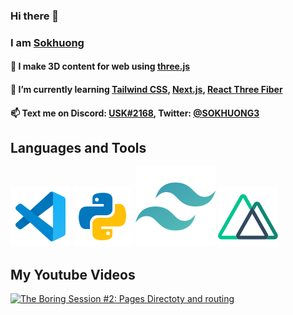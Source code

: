 ### Hi there 👋
### I am [Sokhuong](https://twitter.com/SOKHUONG3)
####  🔭 I make 3D content for web using [three.js](https://threejs.org/)
#### 🌱 I’m currently learning [Tailwind CSS](https://tailwindcss.com/), [Next.js](https://nextjs.org/), [React Three Fiber](https://docs.pmnd.rs/react-three-fiber/getting-started/introduction)
#### 📫 Text me on Discord: [USK#2168](https://discord.com/users/696698615493820478), Twitter: [@SOKHUONG3](https://twitter.com/SOKHUONG3)

## Languages and Tools

![vscode][vscode]
![python][python]
![tailwindcss][tailwindcss]
![nuxtjs][nuxtjs]

## My Youtube Videos

[![The Boring Session #2: Pages Directoty and routing](https://img.youtube.com/vi/nvN0SCvLer8/0.jpg)](https://www.youtube.com/watch?v=nvN0SCvLer8)


[django]:       https://raw.githubusercontent.com/SOKHUONG/SOKHUONG/master/static/icon/icons8-django.svg
[git]:          https://raw.githubusercontent.com/SOKHUONG/SOKHUONG/master/static/icon/icons8-git.svg
[github]:       https://raw.githubusercontent.com/SOKHUONG/SOKHUONG/master/static/icon/icons8-github.svg
[javascript]:   https://raw.githubusercontent.com/SOKHUONG/SOKHUONG/master/static/icon/icons8-javascript.svg
[nodejs]:       https://raw.githubusercontent.com/SOKHUONG/SOKHUONG/master/static/icon/icons8-nodejs.svg
[npm]:          https://raw.githubusercontent.com/SOKHUONG/SOKHUONG/master/static/icon/icons8-npm.svg
[postgresql]:   https://raw.githubusercontent.com/SOKHUONG/SOKHUONG/master/static/icon/icons8-postgresql.svg
[python]:       https://raw.githubusercontent.com/SOKHUONG/SOKHUONG/master/static/icon/icons8-python.svg
[vscode]:       https://raw.githubusercontent.com/SOKHUONG/SOKHUONG/master/static/icon/icons8-vscode.svg
[vue]:          https://raw.githubusercontent.com/SOKHUONG/SOKHUONG/master/static/icon/icons8-vue-js.svg
[nuxtjs]:       https://raw.githubusercontent.com/SOKHUONG/SOKHUONG/master/static/icon/nuxt-square.svg
[tailwindcss]:  https://raw.githubusercontent.com/SOKHUONG/SOKHUONG/master/static/icon/tailwindcss-icon.svg
